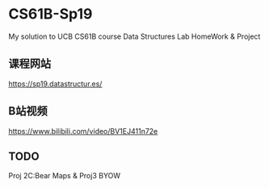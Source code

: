 # CS61B-Sp19
My solution to UCB CS61B course Data Structures Lab HomeWork & Project

## 课程网站
https://sp19.datastructur.es/

## B站视频
https://www.bilibili.com/video/BV1EJ411n72e

## TODO
Proj 2C:Bear Maps & Proj3 BYOW
